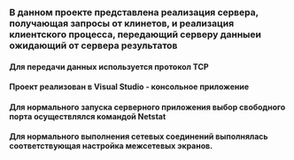 
### В данном проекте представлена реализация сервера, получающая запросы от клинетов, и реализация клиентского процесса, передающий серверу данныеи ожидающий от сервера результатов
#### Для передачи данных используется протокол TCP
#### Проект реализован в Visual Studio - консольное приложение
#### Для нормального запуска серверного приложения выбор свободного порта осуществлялся командой Netstat
#### Для нормального выполнения сетевых соединений выполнялась соответствующая настройка межсетевых экранов.
